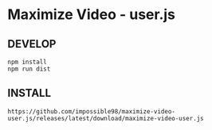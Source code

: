 # Maximize Video - user.js

## DEVELOP

```
npm install
npm run dist
```

## INSTALL

```
https://github.com/impossible98/maximize-video-user.js/releases/latest/download/maximize-video-user.js
```
